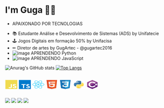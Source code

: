<h1>I'm Guga 👨‍💻 </h1>

- <p>APAIXONADO POR TECNOLOGIAS</p>
- 📚 Estudante Análise e Desevolvimento de Sistemas (ADS) by Unifatecie
- 🕹 Jogos Digitais em formação 50% by Unifacisa
- ✏ Diretor de artes by GugArtec - @gugartec2016
- ![image](https://user-images.githubusercontent.com/124308947/224799852-0c5ef84d-5a5d-4c7a-8f65-991661ec8d2a.png)
APRENDENDO Python
- ![image](https://user-images.githubusercontent.com/124308947/224799682-8b0950dd-3f49-4128-9028-9c8fe28bfbc5.png)
APRENDENDO JavaScript

<div> 

![Anurag's GitHub stats](https://github-readme-stats.vercel.app/api?username=Dev-Guga&show_icons=true&theme=radical)
[![Top Langs](https://github-readme-stats.vercel.app/api/top-langs/?username=Dev-Guga&layout=compact=true&theme=radical)](https://github.com/anuraghazra/github-readme-stats)

</div>

<div style="display: inline_block"><br>
  <img align="center" alt="Rafa-Js" height="30" width="40" src="https://raw.githubusercontent.com/devicons/devicon/master/icons/javascript/javascript-plain.svg">
  <img align="center" alt="Rafa-Ts" height="30" width="40" src="https://raw.githubusercontent.com/devicons/devicon/master/icons/typescript/typescript-plain.svg">
  <img align="center" alt="Rafa-React" height="30" width="40" src="https://raw.githubusercontent.com/devicons/devicon/master/icons/react/react-original.svg">
  <img align="center" alt="Rafa-HTML" height="30" width="40" src="https://raw.githubusercontent.com/devicons/devicon/master/icons/html5/html5-original.svg">
  <img align="center" alt="Rafa-CSS" height="30" width="40" src="https://raw.githubusercontent.com/devicons/devicon/master/icons/css3/css3-original.svg">
  <img align="center" alt="Rafa-Python" height="30" width="40" src="https://raw.githubusercontent.com/devicons/devicon/master/icons/python/python-original.svg">
  <img align="center" alt="Rafa-Csharp" height="30" width="40" src="https://raw.githubusercontent.com/devicons/devicon/master/icons/csharp/csharp-original.svg">
  
</div>

##

<div> 

  <a href="https://instagram.com/augusto.lvs" target="_blank"><img src="https://img.shields.io/badge/-Instagram-%23E4405F?style=for-the-badge&logo=instagram&logoColor=white" target="_blank"></a>
<a href="https://api.whatsapp.com/send?1=pt_BR&phone=5583996555743" target="_blank"><img src="https://img.shields.io/badge/WhatsApp-25D366?style=for-the-badge&logo=whatsapp&logoColor=white" target="_blank"></a>
  <a href = "mailto:luis.vs.cg@gmail.com"><img src="https://img.shields.io/badge/-Gmail-%23333?style=for-the-badge&logo=gmail&logoColor=white" target="_blank"></a>
  <a href="https://www.linkedin.com/in/augusto-45898822a/" target="_blank"><img src="https://img.shields.io/badge/-LinkedIn-%230077B5?style=for-the-badge&logo=linkedin&logoColor=white" target="_blank"></a> 
  
</div>

##


